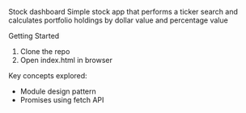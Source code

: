Stock dashboard
Simple stock app that performs a ticker search and calculates portfolio holdings by dollar value and percentage value

Getting Started
1. Clone the repo 
3. Open index.html in browser

Key concepts explored:
- Module design pattern
- Promises using fetch API

